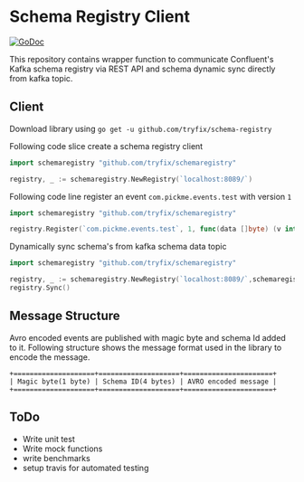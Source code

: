 # Schema Registry Client

[![GoDoc](https://godoc.org/github.com/tryfix/schemaregistry?status.svg)](https://godoc.org/github.com/tryfix/schemaregistry)

This repository contains wrapper function to communicate 
Confluent's Kafka schema registry via REST API and 
schema dynamic sync directly from kafka topic.

Client
------
Download library using `go get -u github.com/tryfix/schema-registry`

Following code slice create a schema registry client 
```go
import schemaregistry "github.com/tryfix/schemaregistry"

registry, _ := schemaregistry.NewRegistry(`localhost:8089/`)
```

Following code line register an event `com.pickme.events.test` with version `1`
```go
import schemaregistry "github.com/tryfix/schemaregistry"

registry.Register(`com.pickme.events.test`, 1, func(data []byte) (v interface{}, err error)
```

Dynamically sync schema's from kafka schema data topic
```go
import schemaregistry "github.com/tryfix/schemaregistry"

registry, _ := schemaregistry.NewRegistry(`localhost:8089/`,schemaregistry.WithBackgroundSync([]string{`localhost:9092`}, `__schemas`))
registry.Sync()
```

Message Structure
-----------------
Avro encoded events are published with magic byte and schema Id added to it. 
Following structure shows the message format used in the library to encode the message. 

    +====================+====================+======================+
    | Magic byte(1 byte) | Schema ID(4 bytes) | AVRO encoded message |
    +====================+====================+======================+

ToDo
----
 - Write unit test
 - Write mock functions
 - write benchmarks
 - setup travis for automated testing